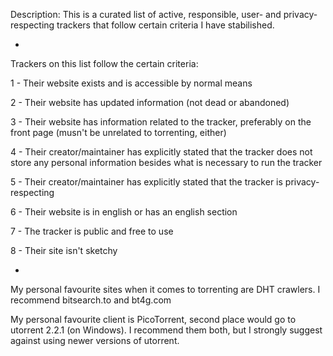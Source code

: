 Description: This is a curated list of active, responsible, user- and privacy-respecting trackers that follow certain criteria I have stabilished.

-

Trackers on this list follow the certain criteria:

1 - Their website exists and is accessible by normal means

2 - Their website has updated information (not dead or abandoned)

3 - Their website has information related to the tracker, preferably on the front page (musn't be unrelated to torrenting, either)

4 - Their creator/maintainer has explicitly stated that the tracker does not store any personal information besides what is necessary to run the tracker

5 - Their creator/maintainer has explicitly stated that the tracker is privacy-respecting

6 - Their website is in english or has an english section

7 - The tracker is public and free to use

8 - Their site isn't sketchy

-

My personal favourite sites when it comes to torrenting are DHT crawlers. I recommend bitsearch.to and bt4g.com

My personal favourite client is PicoTorrent, second place would go to utorrent 2.2.1 (on Windows). I recommend them both, but I strongly suggest against using newer versions of utorrent.
